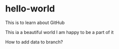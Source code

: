 # hello-world
This is to learn about GitHub

This ia a beautiful world
I am happy to be a part of it

How to add data to branch?
